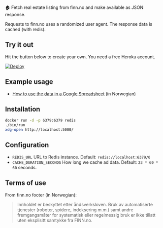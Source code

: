 🏠 Fetch real estate listing from finn.no and make available as JSON response.

Requests to finn.no uses a randomized user agent. The response data is cached (with redis).

## Try it out

Hit the button below to create your own. You need a free Heroku account.

[![Deploy](https://www.herokucdn.com/deploy/button.svg)](https://heroku.com/deploy?template=https://github.com/nikolaik/pyfinn)

## Example usage

- [How to use the data in a Google Spreadsheet](https://medium.com/@nikolaik/samle-boligannonser-fra-finn-no-i-et-regneark-med-google-sheets-d0e4fd2ae19f) (in Norwegian)

## Installation

```bash
docker run -d -p 6379:6379 redis
./bin/run
xdg-open http://localhost:5000/
```

## Configuration

- `REDIS_URL` URL to Redis instance. Default: `redis://localhost:6379/0`
- `CACHE_DURATION_SECONDS` How long we cache ad data. Default: `23 * 60 * 60` seconds.

## Terms of use

From finn.no footer (in Norwegian):
> Innholdet er beskyttet etter åndsverksloven. Bruk av automatiserte tjenester (roboter, spidere, indeksering m.m.) samt andre fremgangsmåter for systematisk eller regelmessig bruk er ikke tillatt uten eksplisitt samtykke fra FINN.no.
